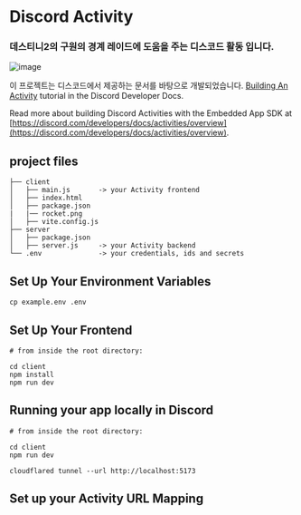 # Discord Activity

### 데스티니2의 구원의 경계 레이드에 도움을 주는 디스코드 활동 입니다.
![image](https://github.com/user-attachments/assets/10013608-1d4c-412d-8b11-d2138cdd6d6e)


이 프로젝트는 디스코드에서 제공하는 문서를 바탕으로 개발되었습니다. [Building An Activity](https://discord.com/developers/docs/activities/building-an-activity) tutorial in the Discord Developer Docs.


Read more about building Discord Activities with the Embedded App SDK at [https://discord.com/developers/docs/activities/overview](https://discord.com/developers/docs/activities/overview).

## project files
 ```
├── client
│   ├── main.js       -> your Activity frontend
│   ├── index.html
│   ├── package.json
|   |── rocket.png
│   ├── vite.config.js
├── server
│   ├── package.json
│   ├── server.js     -> your Activity backend
└── .env              -> your credentials, ids and secrets
```

## Set Up Your Environment Variables
```
cp example.env .env
```

## Set Up Your Frontend
```
# from inside the root directory:

cd client
npm install
npm run dev
```

## Running your app locally in Discord
```
# from inside the root directory:

cd client
npm run dev

cloudflared tunnel --url http://localhost:5173
```

## Set up your Activity URL Mapping
